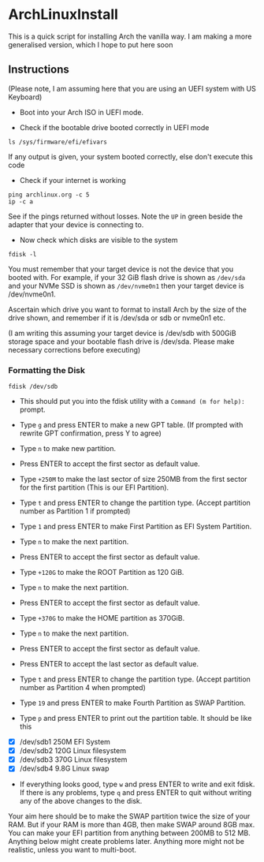 # ArchLinuxInstall
This is a quick script for installing Arch the vanilla way. I am making a more generalised version, which I hope to put here soon

## Instructions
(Please note, I am assuming here that you are using an UEFI system with US Keyboard)

- Boot into your Arch ISO in UEFI mode.


- Check if the bootable drive booted correctly in UEFI mode
```
ls /sys/firmware/efi/efivars
```
  If any output is given, your system booted correctly, else don't execute this code
  
  
- Check if your internet is working
```
ping archlinux.org -c 5
ip -c a
```
  See if the pings returned without losses. Note the `UP` in green beside the adapter that your device is connecting to.


- Now check which disks are visible to the system
```
fdisk -l
```
  You must remember that your target device is not the device that you booted with. For example, if your 32 GiB flash drive is shown as `/dev/sda` and your NVMe SSD is shown as `/dev/nvme0n1` then your target device is /dev/nvme0n1.
  
  Ascertain which drive you want to format to install Arch by the size of the drive shown, and remember if it is /dev/sda or sdb or nvme0n1 etc.
  
  (I am writing this assuming your target device is /dev/sdb with 500GiB storage space and your bootable flash drive is /dev/sda. Please make necessary corrections before executing)

### Formatting the Disk
```
fdisk /dev/sdb
```
- This should put you into the fdisk utility with a `Command (m for help):` prompt.
- Type `g` and press ENTER to make a new GPT table. (If prompted with rewrite GPT confirmation, press Y to agree)


- Type `n` to make new partition.
- Press ENTER to accept the first sector as default value.
- Type `+250M` to make the last sector of size 250MB from the first sector for the first partition (This is our EFI Partition).
- Type `t` and press ENTER to change the partition type. (Accept partition number as Partition 1 if prompted)
- Type `1` and press ENTER to make First Partition as EFI System Partition.


- Type `n` to make the next partition.
- Press ENTER to accept the first sector as default value.
- Type `+120G` to make the ROOT Partition as 120 GiB.


- Type `n` to make the next partition.
- Press ENTER to accept the first sector as default value.
- Type `+370G` to make the HOME partition as 370GiB.

- Type `n` to make the next partition.
- Press ENTER to accept the first sector as default value.
- Press ENTER to accept the last sector as default value.
- Type `t` and press ENTER to change the partition type. (Accept partition number as Partition 4 when prompted)
- Type `19` and press ENTER to make Fourth Partition as SWAP Partition.
- Type `p` and press ENTER to print out the partition table. It should be like this
- [x] /dev/sdb1 250M EFI System
- [x] /dev/sdb2 120G Linux filesystem
- [x] /dev/sdb3 370G Linux filesystem
- [x] /dev/sdb4 9.8G Linux swap
- If everything looks good, type `w` and press ENTER to write and exit fdisk. If there is any problems, type `q` and press ENTER to quit without writing any of the above changes to the disk.

Your aim here should be to make the SWAP partition twice the size of your RAM. But if your RAM is more than 4GB, then make SWAP around 8GB max.
You can make your EFI partition from anything between 200MB to 512 MB. Anything below might create problems later. Anything more might not be realistic, unless you want to multi-boot.
  